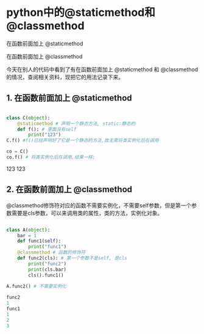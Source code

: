 # python中的@staticmethod和@classmethod

在函数前面加上 @staticmethod

在函数前面加上 @classmethod

今天在别人的代码中看到了有在函数前面加上 @staticmethod 和 @classmethod 的情况，查阅相关资料，现把它的用法记录下来。
## 1. 在函数前面加上 @staticmethod
```python

class C(object):
    @staticmethod # 声明一个静态方法, static:静态的
    def f(): # 里面没有self
        print("123")
C.f() #f()已经声明好了它是一个静态的方法,故无需将类实例化后在调用

co = C()
co.f() # 将类实例化后在调用,结果一样;
```
123
123

## 2. 在函数前面加上 @classmethod
@classmethod修饰符对应的函数不需要实例化，不需要self参数，但是第一个参数需要是cls参数，可以来调用类的属性，类的方法，实例化对象。
```python

class A(object):
    bar = 1
    def func1(self):
        print("func1")
    @classmethod # 函数的修饰符
    def func2(cls): # 第一个参数不是self, 是cls
        print("func2")
        print(cls.bar)
        cls().func1()
        
A.func2() # 不需要实例化

func2
1
func1
1
2
3
```


